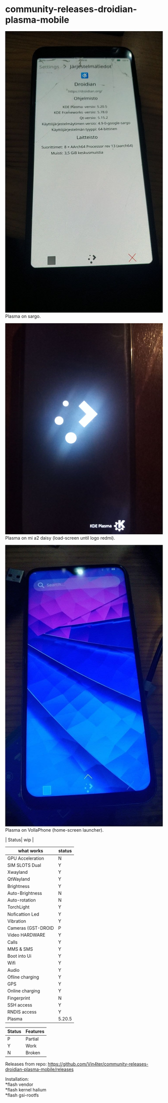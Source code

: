 # community-releases-droidian-plasma-mobile
![alt text](https://github.com/Vin4ter/community-releases-droidian-plasma-mobile/blob/main/photo5206667091074200319.jpg)
Plasma on sargo.                                                                                                      
                                                                                                      
                                                                                                                                                                                                            
![alt text](https://github.com/Vin4ter/community-releases-droidian-plasma-mobile/blob/main/photo5206621122039232237.jpg)     
Plasma on mi a2 daisy (load-screen until logo redmi).                                                                                
                                                                                                                       
                                                                                                                                                        
                                                                                                                                                        
![alt text](https://github.com/Vin4ter/community-releases-droidian-plasma-mobile/blob/main/photo5766887944966223662.jpg)                 
Plasma on VollaPhone (home-screen launcher).                                                                         
                                                                       
                                                                                                                                              
                                                                                                                                              
| Status| wip | 


what works  | status |
| --- | --- |
| GPU Acceleration | N | - Broken hwcomposer use not supported gpu
| SIM SLOTS Dual| Y |
| Xwayland| Y |
| QtWayland| Y |
| Brightness | Y |
| Auto-Brightness | N |
| Auto-rotation | N |
| TorchLight | Y |
| Noficattion Led| Y |
| Vibration| Y |
| Cameras (GST-DROID| P |
| Video HARDWARE| Y |
| Calls| Y |
| MMS & SMS| Y |
| Boot into Ui| Y |
| Wifi| Y |
| Audio| Y 
| Ofline charging| Y |
| GPS| Y |
| Online charging| Y | 
| Fingerprint| N |
| SSH access| Y |   
| RNDIS access| Y | 
| Plasma| 5.20.5 | 

Status  | Features |
| --- | --- |
| P |  Partial |
| Y |  Work |
| N |  Broken |                                                                    
                                                                          

Releases from repo:
https://github.com/Vin4ter/community-releases-droidian-plasma-mobile/releases                                                                                                                                                        

Installation:                                                                                                                
*flash vendor                                         
*flash kernel halium                                      
*flash gsi-rootfs                                                       

